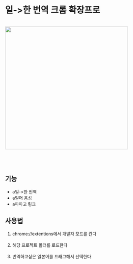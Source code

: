 # 일->한 번역 크롬 확장프로
<br>
<img src="https://github.com/lpaqkosw/readmeImages/blob/master/chrome_extension_jp_to_kor/top.gif" width="400" height="400">
<br><br><br><br>

## 기능
* a일->한 번역
* a일어 음성
* a파파고 링크

## 사용법
1. chrome://extentions에서 개발자 모드를 킨다 <br><br>
2. 해당 프로젝트 폴더를 로드한다 <br><br>
3. 번역하고싶은 일본어를 드래그해서 선택한다<br><br>

